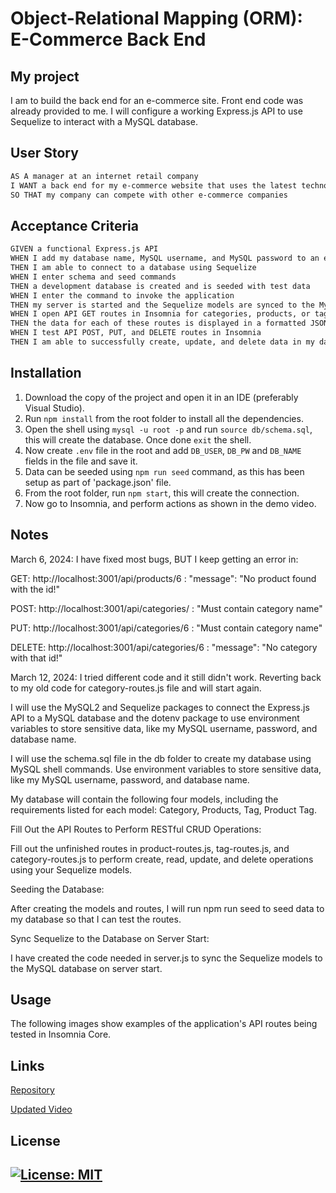 # Object-Relational Mapping (ORM): E-Commerce Back End

## My project

I am to build the back end for an e-commerce site. Front end code was already provided to me. I will configure a working Express.js API to use Sequelize to interact with a MySQL database.


## User Story

```md
AS A manager at an internet retail company
I WANT a back end for my e-commerce website that uses the latest technologies
SO THAT my company can compete with other e-commerce companies
```

## Acceptance Criteria

```md
GIVEN a functional Express.js API
WHEN I add my database name, MySQL username, and MySQL password to an environment variable file
THEN I am able to connect to a database using Sequelize
WHEN I enter schema and seed commands
THEN a development database is created and is seeded with test data
WHEN I enter the command to invoke the application
THEN my server is started and the Sequelize models are synced to the MySQL database
WHEN I open API GET routes in Insomnia for categories, products, or tags
THEN the data for each of these routes is displayed in a formatted JSON
WHEN I test API POST, PUT, and DELETE routes in Insomnia
THEN I am able to successfully create, update, and delete data in my database
```

## Installation

1. Download the copy of the project and open it in an IDE (preferably Visual Studio).
2. Run `npm install` from the root folder to install all the dependencies.
3. Open the shell using `mysql -u root -p` and run `source db/schema.sql`, this will create the database. Once done `exit` the shell.
4. Now create `.env` file in the root and add `DB_USER`, `DB_PW` and `DB_NAME` fields in the file and save it.
5. Data can be seeded using `npm run seed` command, as this has been setup as part of 'package.json' file.
7. From the root folder, run `npm start`, this will create the connection.
8. Now go to Insomnia, and perform actions as shown in the demo video.


## Notes

March 6, 2024: I have fixed most bugs, BUT I keep getting an error in:

GET: http://localhost:3001/api/products/6 : "message": "No product found with the id!"

POST: http://localhost:3001/api/categories/ : "Must contain category name"

PUT: http://localhost:3001/api/categories/6 : "Must contain category name"

DELETE: http://localhost:3001/api/categories/6 : "message": "No category with that id!"

March 12, 2024: I tried different code and it still didn't work. Reverting back to my old code for category-routes.js file and will start again. 

I will use the MySQL2 and Sequelize packages to connect the Express.js API to a MySQL database and the dotenv package to use environment variables to store sensitive data, like my MySQL username, password, and database name.

I will use the schema.sql file in the db folder to create my database using MySQL shell commands. Use environment variables to store sensitive data, like my MySQL username, password, and database name. 

My database will contain the following four models, including the requirements listed for each model: Category, Products, Tag, Product Tag. 

Fill Out the API Routes to Perform RESTful CRUD Operations:

Fill out the unfinished routes in product-routes.js, tag-routes.js, and category-routes.js to perform create, read, update, and delete operations using your Sequelize models.

Seeding the Database:

After creating the models and routes, I will run npm run seed to seed data to my database so that I can test the routes.

Sync Sequelize to the Database on Server Start:

I have created the code needed in server.js to sync the Sequelize models to the MySQL database on server start.

## Usage

The following images show examples of the application's API routes being tested in Insomnia Core.

## Links

[Repository](https://github.com/Gera1313/E-commerce)

[Updated Video](https://youtu.be/Vwn2NulQSc8)

## License

## [![License: MIT](https://img.shields.io/badge/License-MIT-yellow.svg)](https://opensource.org/licenses/MIT)